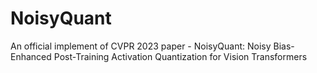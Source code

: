# NoisyQuant
An official implement of CVPR 2023 paper - NoisyQuant: Noisy Bias-Enhanced Post-Training Activation Quantization for Vision Transformers
